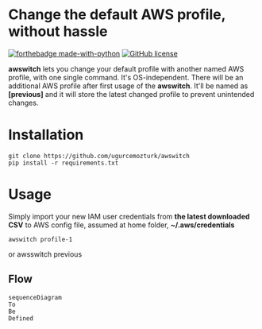 # Change the default AWS profile, without hassle
[![forthebadge made-with-python](http://ForTheBadge.com/images/badges/made-with-python.svg)](https://www.python.org/)
[![GitHub license](https://img.shields.io/github/license/Naereen/StrapDown.js.svg)](https://github.com/Naereen/StrapDown.js/blob/master/LICENSE)


**awswitch** lets you change your default profile with another named AWS profile, with one single command. It's OS-independent. 
There will be an additional AWS profile after first usage of the **awswitch**. It'll be named as **[previous]** and it will store the latest changed profile to prevent unintended changes.

# Installation

    git clone https://github.com/ugurcemozturk/awswitch
    pip install -r requirements.txt


# Usage

Simply import your new IAM user credentials from **the latest downloaded CSV** to AWS config file, assumed at home folder, **~/.aws/credentials**
 

    awswitch profile-1
or
    awsswitch previous

## Flow

```
sequenceDiagram
To
Be
Defined
```

